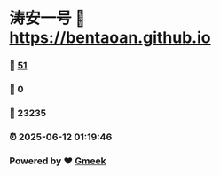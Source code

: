 # 涛安一号 :link: https://bentaoan.github.io 
### :page_facing_up: [51](https://bentaoan.github.io/tag.html) 
### :speech_balloon: 0 
### :hibiscus: 23235 
### :alarm_clock: 2025-06-12 01:19:46 
### Powered by :heart: [Gmeek](https://github.com/Meekdai/Gmeek)
